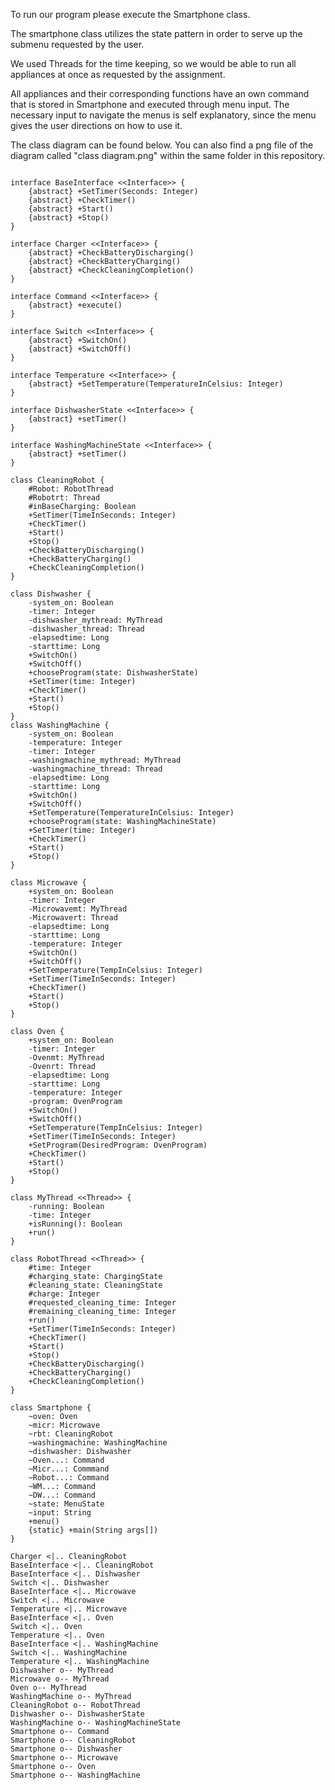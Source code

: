 To run our program please execute the Smartphone class.

The smartphone class utilizes the state pattern in order to serve up the submenu requested by the user.

We used Threads for the time keeping, so we would be able to run all appliances at once as requested by the assignment.

All appliances and their corresponding functions have an own command that is stored in Smartphone and executed through menu input. The  necessary input to navigate the menus is self explanatory, since the menu gives the user directions on how to use it.

The class diagram can be found below. You can also find a png file of the diagram called "class diagram.png" within the same folder in this repository.                                


```puml

interface BaseInterface <<Interface>> {
    {abstract} +SetTimer(Seconds: Integer)
    {abstract} +CheckTimer()
    {abstract} +Start()
    {abstract} +Stop()
}

interface Charger <<Interface>> {
    {abstract} +CheckBatteryDischarging()
    {abstract} +CheckBatteryCharging()
    {abstract} +CheckCleaningCompletion()
}

interface Command <<Interface>> {
    {abstract} +execute()
}

interface Switch <<Interface>> {
    {abstract} +SwitchOn()
    {abstract} +SwitchOff()
}

interface Temperature <<Interface>> {
    {abstract} +SetTemperature(TemperatureInCelsius: Integer)
}

interface DishwasherState <<Interface>> {
    {abstract} +setTimer()
}

interface WashingMachineState <<Interface>> {
    {abstract} +setTimer()
}

class CleaningRobot {
    #Robot: RobotThread
    #Robotrt: Thread
    #inBaseCharging: Boolean
    +SetTimer(TimeInSeconds: Integer)
    +CheckTimer()
    +Start()
    +Stop()
    +CheckBatteryDischarging()
    +CheckBatteryCharging()
    +CheckCleaningCompletion()
}

class Dishwasher {
    -system_on: Boolean
    -timer: Integer
    -dishwasher_mythread: MyThread
    -dishwasher_thread: Thread
    -elapsedtime: Long
    -starttime: Long
    +SwitchOn()
    +SwitchOff()
    +chooseProgram(state: DishwasherState)
    +SetTimer(time: Integer)
    +CheckTimer()
    +Start()
    +Stop()
}
class WashingMachine {
    -system_on: Boolean
    -temperature: Integer
    -timer: Integer
    -washingmachine_mythread: MyThread
    -washingmachine_thread: Thread
    -elapsedtime: Long
    -starttime: Long
    +SwitchOn()
    +SwitchOff()
    +SetTemperature(TemperatureInCelsius: Integer)
    +chooseProgram(state: WashingMachineState)
    +SetTimer(time: Integer)
    +CheckTimer()
    +Start()
    +Stop()
}

class Microwave {
    +system_on: Boolean
    -timer: Integer
    -Microwavemt: MyThread
    -Microwavert: Thread
    -elapsedtime: Long
    -starttime: Long
    -temperature: Integer
    +SwitchOn()
    +SwitchOff()
    +SetTemperature(TempInCelsius: Integer)
    +SetTimer(TimeInSeconds: Integer)
    +CheckTimer()
    +Start()
    +Stop()
}

class Oven {
    +system_on: Boolean
    -timer: Integer
    -Ovenmt: MyThread
    -Ovenrt: Thread
    -elapsedtime: Long
    -starttime: Long
    -temperature: Integer
    -program: OvenProgram
    +SwitchOn()
    +SwitchOff()
    +SetTemperature(TempInCelsius: Integer)
    +SetTimer(TimeInSeconds: Integer)
    +SetProgram(DesiredProgram: OvenProgram)
    +CheckTimer()
    +Start()
    +Stop()
}

class MyThread <<Thread>> {
    -running: Boolean
    -time: Integer
    +isRunning(): Boolean
    +run()
}

class RobotThread <<Thread>> {
    #time: Integer
    #charging_state: ChargingState
    #cleaning_state: CleaningState
    #charge: Integer
    #requested_cleaning_time: Integer
    #remaining_cleaning_time: Integer
    +run()
    +SetTimer(TimeInSeconds: Integer)
    +CheckTimer()
    +Start()
    +Stop()
    +CheckBatteryDischarging()
    +CheckBatteryCharging()
    +CheckCleaningCompletion()
}

class Smartphone {
    ~oven: Oven
    ~micr: Microwave
    ~rbt: CleaningRobot
    ~washingmachine: WashingMachine
    ~dishwasher: Dishwasher
    ~Oven...: Command
    ~Micr...: Commmand
    ~Robot...: Command
    ~WM...: Command
    ~DW...: Command
    ~state: MenuState
    ~input: String
    +menu()
    {static} +main(String args[])
}

Charger <|.. CleaningRobot
BaseInterface <|.. CleaningRobot
BaseInterface <|.. Dishwasher
Switch <|.. Dishwasher
BaseInterface <|.. Microwave
Switch <|.. Microwave
Temperature <|.. Microwave
BaseInterface <|.. Oven
Switch <|.. Oven
Temperature <|.. Oven
BaseInterface <|.. WashingMachine
Switch <|.. WashingMachine
Temperature <|.. WashingMachine
Dishwasher o-- MyThread
Microwave o-- MyThread
Oven o-- MyThread
WashingMachine o-- MyThread
CleaningRobot o-- RobotThread
Dishwasher o-- DishwasherState
WashingMachine o-- WashingMachineState
Smartphone o-- Command
Smartphone o-- CleaningRobot
Smartphone o-- Dishwasher
Smartphone o-- Microwave
Smartphone o-- Oven
Smartphone o-- WashingMachine
```
